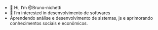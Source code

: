 - 👋 Hi, I’m @Bruno-nichetti
- 👀 I’m interested in  desenvolvimento de softwares
- Aprendendo análise e desenvolvimento de sistemas, js e aprimorando conhecimentos sociais e econômicos.
<!---
Bruno-nichetti/Bruno-nichetti is a ✨ special ✨ repository because its `README.md` (this file) appears on your GitHub profile.
You can click the Preview link to take a look at your changes.
--->
